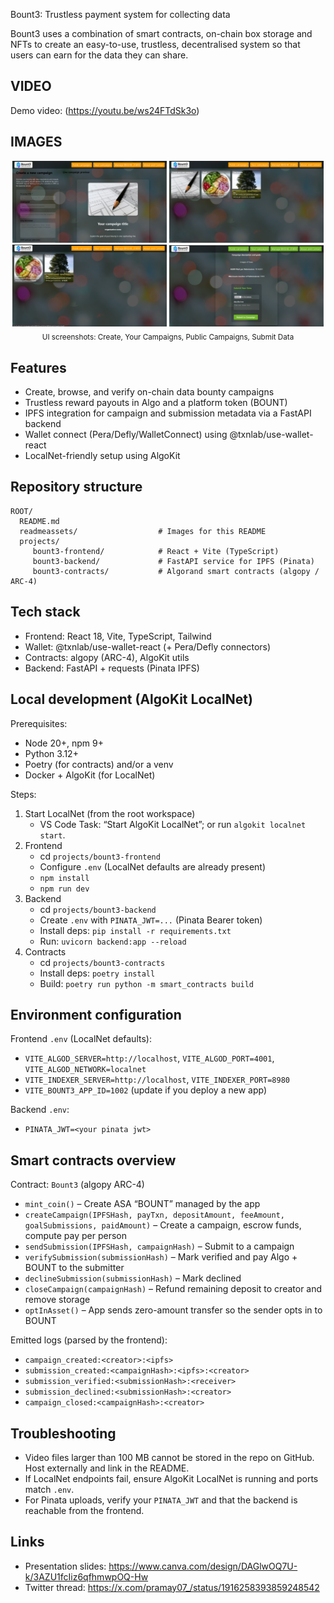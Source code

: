 Bount3: Trustless payment system for collecting data

Bount3 uses a combination of smart contracts, on-chain box storage and NFTs to create an easy-to-use, trustless, decentralised system so that users can earn for the data they can share.

## VIDEO

Demo video: (https://youtu.be/ws24FTdSk3o)

## IMAGES

<p align="center">
    <img src="readmeassets/CreateNew.png" alt="Create New Campaign" width="49%" />
    <img src="readmeassets/YourCampaigns.png" alt="Your Campaigns" width="49%" />
    <br/>
    <img src="readmeassets/publicCampaigns.png" alt="Public Campaigns" width="49%" />
    <img src="readmeassets/SubmitData.png" alt="Submit Data" width="49%" />
    <br/>
    <sub>UI screenshots: Create, Your Campaigns, Public Campaigns, Submit Data</sub>

</p>

## Features

- Create, browse, and verify on-chain data bounty campaigns
- Trustless reward payouts in Algo and a platform token (BOUNT)
- IPFS integration for campaign and submission metadata via a FastAPI backend
- Wallet connect (Pera/Defly/WalletConnect) using @txnlab/use-wallet-react
- LocalNet-friendly setup using AlgoKit

## Repository structure

```
ROOT/
  README.md
  readmeassets/                  # Images for this README
  projects/
     bount3-frontend/            # React + Vite (TypeScript)
     bount3-backend/             # FastAPI service for IPFS (Pinata)
     bount3-contracts/           # Algorand smart contracts (algopy / ARC-4)
```

## Tech stack

- Frontend: React 18, Vite, TypeScript, Tailwind
- Wallet: @txnlab/use-wallet-react (+ Pera/Defly connectors)
- Contracts: algopy (ARC-4), AlgoKit utils
- Backend: FastAPI + requests (Pinata IPFS)

## Local development (AlgoKit LocalNet)

Prerequisites:
- Node 20+, npm 9+
- Python 3.12+
- Poetry (for contracts) and/or a venv
- Docker + AlgoKit (for LocalNet)

Steps:
1) Start LocalNet (from the root workspace)
    - VS Code Task: “Start AlgoKit LocalNet”; or run `algokit localnet start`.
2) Frontend
    - cd `projects/bount3-frontend`
    - Configure `.env` (LocalNet defaults are already present)
    - `npm install`
    - `npm run dev`
3) Backend
    - cd `projects/bount3-backend`
    - Create `.env` with `PINATA_JWT=...` (Pinata Bearer token)
    - Install deps: `pip install -r requirements.txt`
    - Run: `uvicorn backend:app --reload`
4) Contracts
    - cd `projects/bount3-contracts`
    - Install deps: `poetry install`
    - Build: `poetry run python -m smart_contracts build`

## Environment configuration

Frontend `.env` (LocalNet defaults):
- `VITE_ALGOD_SERVER=http://localhost`, `VITE_ALGOD_PORT=4001`, `VITE_ALGOD_NETWORK=localnet`
- `VITE_INDEXER_SERVER=http://localhost`, `VITE_INDEXER_PORT=8980`
- `VITE_BOUNT3_APP_ID=1002` (update if you deploy a new app)

Backend `.env`:
- `PINATA_JWT=<your pinata jwt>`

## Smart contracts overview

Contract: `Bount3` (algopy ARC-4)
- `mint_coin()` – Create ASA “BOUNT” managed by the app
- `createCampaign(IPFSHash, payTxn, depositAmount, feeAmount, goalSubmissions, paidAmount)` – Create a campaign, escrow funds, compute pay per person
- `sendSubmission(IPFSHash, campaignHash)` – Submit to a campaign
- `verifySubmission(submissionHash)` – Mark verified and pay Algo + BOUNT to the submitter
- `declineSubmission(submissionHash)` – Mark declined
- `closeCampaign(campaignHash)` – Refund remaining deposit to creator and remove storage
- `optInAsset()` – App sends zero-amount transfer so the sender opts in to BOUNT

Emitted logs (parsed by the frontend):
- `campaign_created:<creator>:<ipfs>`
- `submission_created:<campaignHash>:<ipfs>:<creator>`
- `submission_verified:<submissionHash>:<receiver>`
- `submission_declined:<submissionHash>:<creator>`
- `campaign_closed:<campaignHash>:<creator>`

## Troubleshooting

- Video files larger than 100 MB cannot be stored in the repo on GitHub. Host externally and link in the README.
- If LocalNet endpoints fail, ensure AlgoKit LocalNet is running and ports match `.env`.
- For Pinata uploads, verify your `PINATA_JWT` and that the backend is reachable from the frontend.

## Links

- Presentation slides: https://www.canva.com/design/DAGlwOQ7U-k/3AZU1fcIiz6qfhmwpOQ-Hw
- Twitter thread: https://x.com/pramay07_/status/1916258393859248542
